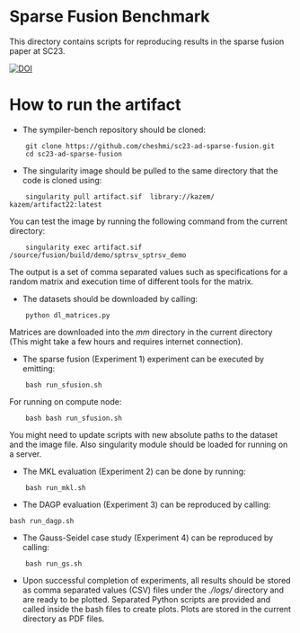 # Sparse Fusion Benchmark
This directory contains scripts for reproducing results in 
the sparse fusion paper at SC23.



[![DOI](https://zenodo.org/badge/658530638.svg)](https://zenodo.org/badge/latestdoi/658530638)

  


# How to run the artifact
* The sympiler-bench repository should be cloned: 
```
	git clone https://github.com/cheshmi/sc23-ad-sparse-fusion.git
	cd sc23-ad-sparse-fusion
```

* The singularity image should be pulled to the same directory that the code is cloned using: 
```    
    singularity pull artifact.sif  library://kazem/ kazem/artifact22:latest 
```    
You can test the image by running the following command from the current directory:
```    
    singularity exec artifact.sif /source/fusion/build/demo/sptrsv_sptrsv_demo
```    
The output is a set of comma separated values such as specifications for a random matrix and execution time of different tools for the matrix.

* The datasets should be downloaded by calling:
```    
    python dl_matrices.py 
```    
Matrices are downloaded into the _mm_ directory in the current directory (This might take a few hours and requires internet connection).

* The sparse fusion (Experiment 1) experiment can be executed by emitting:
```
	bash run_sfusion.sh
```
For running on compute node:
```
	bash bash run_sfusion.sh
```
You might need to update scripts with new absolute paths to the dataset and the image file. Also singularity module should be loaded for running on a server.


* The MKL evaluation (Experiment 2) can be done by running:
```
	bash run_mkl.sh
```    

* The DAGP evaluation (Experiment 3) can be reproduced by calling:
```
bash run_dagp.sh
``` 


* The Gauss-Seidel case study (Experiment 4) can be reproduced by calling:
```
	bash run_gs.sh
```
    
* Upon successful completion of experiments, all results should be stored as comma separated values (CSV) files under the _./logs/_ directory and are ready to be plotted. Separated Python scripts are provided and called inside the bash files to create plots. Plots are stored in the current directory as PDF files.

